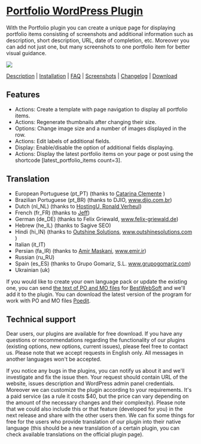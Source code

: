 <a href="http://bestwebsoft.com/plugin/portfolio-plugin/" target=_blank>Portfolio WordPress Plugin</a>
==========================

With the Portfolio plugin you can create a unique page for displaying portfolio items consisting of screenshots and additional information such as description, short description, URL, date of completion, etc. Moreover you can add not just one, but many screenshots to one portfolio item for better visual guidance. 

<img src="http://bestwebsoft.com/wp-content/uploads/2011/07/portfolio1.jpg" />

<a href="http://bestwebsoft.com/products/portfolio/description" target=_blank>Description</a> | 
<a href="http://bestwebsoft.com/products/portfolio/installation" target=_blank>Installation</a> | 
<a href="http://bestwebsoft.com/products/portfolio/faq" target=_blank>FAQ</a> | 
<a href="http://bestwebsoft.com/products/portfolio/screenshots" target=_blank>Screenshots</a> | 
<a href="http://bestwebsoft.com/products/portfolio/changelog" target=_blank>Changelog</a> | 
<a href="http://bestwebsoft.com/products/portfolio/download" target=_blank>Download</a>

Features
-----------------------------
* Actions: Create a template with page navigation to display all portfolio items. 
* Actions: Regenerate thumbnails after changing their size. 
* Options: Change image size and a number of images displayed in the row. 
* Actions: Edit labels of additional fields.
* Display: Enable/disable the option of additional fields displaying. 
* Actions: Display the latest portfolio items on your page or post using the shortcode [latest_portfolio_items count=3].


Translation
-----------------------------
* European Portuguese (pt_PT) (thanks to <a href="mailto:catarinavclemente@gmail.com">Catarina Clemente</a> )
* Brazilian Portuguese (pt_BR) (thanks to DJIO, www.djio.com.br)
* Dutch (nl_NL) (thanks to <a href="mailto:ronald@hostingu.nl">HostingU, Ronald Verheul</a>)
* French (fr_FR) (thanks to <a href="mailto:paillat.jeff@gmail.com">Jeff</a>)
* German (de_DE) (thanks to Felix Griewald, www.felix-griewald.de)
* Hebrew (he_IL) (thanks to Sagive SEO)
* Hindi (hi_IN) (thanks to <a href="mailto:ash.pr@outshinesolutions.com">Outshine Solutions</a>, www.outshinesolutions.com )
* Italian (it_IT)
* Persian (fa_IR) (thanks to <a href="mailto:AmirMaskani@gmail.com">Amir Maskani</a>, www.emir.ir)
* Russian (ru_RU)
* Spain (es_ES) (thanks to Grupo Gomariz, S.L. www.grupogomariz.com)
* Ukrainian (uk)

If you would like to create your own language pack or update the existing one, you can send <a href="http://codex.wordpress.org/Translating_WordPress" target="_blank">the text of PO and MO files</a> for <a href="http://support.bestwebsoft.com" target="_blank">BestWebSoft</a> and we'll add it to the plugin. You can download the latest version of the program for work with PO and MO files  <a href="http://www.poedit.net/download.php" target="_blank">Poedit</a>.


Technical support
-----------------------------
Dear users, our plugins are available for free download. If you have any questions or recommendations regarding the functionality of our plugins (existing options, new options, current issues), please feel free to contact us. Please note that we accept requests in English only. All messages in another languages won't be accepted.

If you notice any bugs in the plugins, you can notify us about it and we'll investigate and fix the issue then. Your request should contain URL of the website, issues description and WordPress admin panel credentials.
Moreover we can customize the plugin according to your requirements. It's a paid service (as a rule it costs $40, but the price can vary depending on the amount of the necessary changes and their complexity). Please note that we could also include this or that feature (developed for you) in the next release and share with the other users then. 
We can fix some things for free for the users who provide translation of our plugin into their native language (this should be a new translation of a certain plugin, you can check available translations on the official plugin page).
